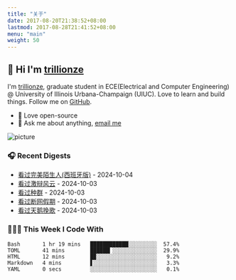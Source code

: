 ```yaml
---
title: "关于"
date: 2017-08-20T21:38:52+08:00
lastmod: 2017-08-28T21:41:52+08:00
menu: "main"
weight: 50
---
```


## 👋 Hi I'm [trillionze](https://www.trillionze.com)

I'm [trillionze](https://www.trillionze.com), graduate student in ECE(Electrical and Computer Engineering) @ University of Illinois Urbana-Champaign (UIUC). Love to learn and build things. Follow me on [GitHub](https://github.com/trillionze).

- 💼 Love open-source
- 💬 Ask me about anything, [email me](trillionze@163.com)

![picture](https://image.pseudoyu.com/images/dino.gif)

### 🎧 Recent Digests

<!-- douban starts -->
* <a href='http://movie.douban.com/subject/26888905/' target='_blank'>看过完美陌生人(西班牙版)</a> - 2024-10-04
* <a href='http://movie.douban.com/subject/2077287/' target='_blank'>看过激辩风云</a> - 2024-10-03
* <a href='http://movie.douban.com/subject/2072475/' target='_blank'>看过种群</a> - 2024-10-03
* <a href='http://movie.douban.com/subject/35151492/' target='_blank'>看过断网假期</a> - 2024-10-03
* <a href='http://movie.douban.com/subject/35258381/' target='_blank'>看过天鹅挽歌</a> - 2024-10-03
<!-- douban ends -->

### 👨🏻‍💻 This Week I Code With

<!-- code_time starts -->

```text
Bash       1 hr 19 mins   ████████████░░░░░░░░░  57.4%
TOML       41 mins        ██████▎░░░░░░░░░░░░░░  29.9%
HTML       12 mins        █▉░░░░░░░░░░░░░░░░░░░   9.2%
Markdown   4 mins         ▋░░░░░░░░░░░░░░░░░░░░   3.3%
YAML       0 secs         ░░░░░░░░░░░░░░░░░░░░░   0.1%
```

<!-- code_time ends -->